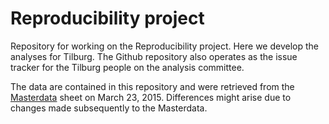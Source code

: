 # Reproducibility project
Repository for working on the Reproducibility project. Here we develop the analyses for Tilburg. The Github repository also operates as the issue tracker for the Tilburg people on the analysis committee.

The data are contained in this repository and were retrieved from the [Masterdata](https://docs.google.com/spreadsheets/d/10IXGYUvt9vb64FyXP2Wlf03X5lPo_AvhQOsNs6w84dk/edit#gid=0) sheet on March 23, 2015. Differences might arise due to changes made subsequently to the Masterdata.